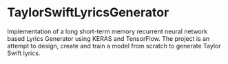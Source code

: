 # TaylorSwiftLyricsGenerator
Implementation of a long short-term memory recurrent neural network based Lyrics Generator using KERAS and TensorFlow. 
The project is an attempt to design, create and train a model from scratch to generate Taylor Swift lyrics.
